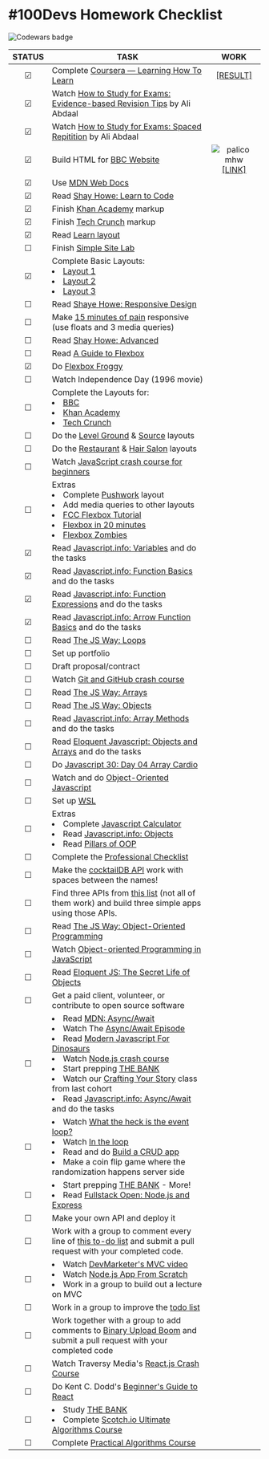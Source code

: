# #100Devs Homework Checklist
![Codewars badge](https://www.codewars.com/users/Nathaniel330/badges/large)


| STATUS | TASK | WORK |
| :----: | ---- | :----: |
| &#9745; | Complete [Coursera — Learning How To Learn](https://www.coursera.org/learn/learning-how-to-learn) | [[RESULT]](X) |
| &#9745; |Watch [How to Study for Exams: Evidence-based Revision Tips](https://youtu.be/ukLnPbIffxE) by Ali Abdaal |  |
| &#9745; | Watch [How to Study for Exams: Spaced Repitition](https://youtu.be/Z-zNHHpXoMM) by Ali Abdaal |  |
| &#9745; | Build HTML for [BBC Website](public/img/resources/bbc-image.png) | ![palico mhw](https://lh3.googleusercontent.com/iRoGnZh7-bQcgGaQyUKrJj2nW77j36_005BpxAoUAPDnL8Q6t3luqsLQ6NXi_PId6UM) [[LINK]](/homework/html-bbc/) |
| &#9745; | Use [MDN Web Docs](https://developer.mozilla.org/en-US/) |  |
| &#9745; | Read [Shay Howe: Learn to Code](https://learn.shayhowe.com/html-css/) |  |
| &#9745; | Finish [Khan Academy](public/img/resources/khan-academy.png) markup |  |
| &#9745; | Finish [Tech Crunch](public/img/resources/techcrunch.png) markup |  |
| &#9745; | Read [Learn layout](https://learnlayout.com/)|  |
| &#9744; | Finish [Simple Site Lab](public/img/resources/simple-site-lab.png) |  |
| &#9745; | Complete Basic Layouts: <li>[Layout 1](public/img/resources/layout1.png)<br></li> <li>[Layout 2](public/img/resources/layout2.png)</li><li>[Layout 3](public/img/resources/layout3.png)</li> |  |
| &#9744; | Read [Shaye Howe: Responsive Design](https://learn.shayhowe.com/advanced-html-css/responsive-web-design/) |  |
| &#9744; | Make [15 minutes of pain](public/img/resources/15-min-pain.png) responsive (use floats and 3 media queries) |  |
| &#9744; | Read [Shay Howe: Advanced](https://learn.shayhowe.com/advanced-html-css/) |  |
| &#9744; | Read [A Guide to Flexbox](https://css-tricks.com/snippets/css/a-guide-to-flexbox/) |  |
| &#9745; | Do [Flexbox Froggy](https://flexboxfroggy.com/) |  |
| &#9744; | Watch Independence Day (1996 movie) |  |
| &#9744; | Complete the Layouts for:<li>[BBC](public/img/resources/bbc-image.png)</li><li>[Khan Academy](public/img/resources/khan-academy.png)</li><li>[Tech Crunch](public/img/resources/techcrunch.png)</li> |  |
| &#9744; | Do the [Level Ground](public/img/resources/level-ground.png) & [Source](public/img/resources/source.png) layouts |  |
| &#9744; | Do the [Restaurant](public/img/resources/restaurant.png) & [Hair Salon](public/img/resources/hair-salon.png) layouts |  |
| &#9744; | Watch [JavaScript crash course for beginners](https://youtu.be/hdI2bqOjy3c) |  |
| &#9744; | Extras<li>Complete [Pushwork](public/img/resources/pushwork.png) layout</li><li>Add media queries to other layouts</li><li>[FCC Flexbox Tutorial](https://www.freecodecamp.org/news/css-flexbox-tutorial-with-cheatsheet/)</li><li>[Flexbox in 20 minutes](https://youtu.be/JJSoEo8JSnc)</li><li>[Flexbox Zombies](https://mastery.games/flexboxzombies/)</li> |  |
| &#9745; | Read [Javascript.info: Variables](https://javascript.info/variables) and do the tasks |  |
| &#9745; | Read [Javascript.info: Function Basics](https://javascript.info/function-basics) and do the tasks |  |
| &#9745; | Read [Javascript.info: Function Expressions](https://javascript.info/function-expressions) and do the tasks |  |
| &#9745; | Read [Javascript.info: Arrow Function Basics](https://javascript.info/arrow-functions-basics) and do the tasks |  |
| &#9744; | Read [The JS Way: Loops](https://github.com/thejsway/thejsway/blob/master/manuscript/chapter04.md)  |  |
| &#9744; | Set up portfolio |  |
| &#9744; | Draft proposal/contract |  |
| &#9744; | Watch [Git and GitHub crash course](https://youtu.be/SWYqp7iY_Tc) |  |
| &#9744; | Read [The JS Way: Arrays](https://github.com/thejsway/thejsway/blob/master/manuscript/chapter07.md) |  |
| &#9744; | Read [The JS Way: Objects](https://github.com/thejsway/thejsway/blob/master/manuscript/chapter06.md) |  |
| &#9744; | Read [Javascript.info: Array Methods](https://javascript.info/array-methods) and do the tasks |  |
| &#9744; | Read [Eloquent Javascript: Objects and Arrays](https://eloquentjavascript.net/04_data.html) and do the tasks |  |
| &#9744; | Do [Javascript 30: Day 04 Array Cardio](https://javascript30.com/) |  |
| &#9744; | Watch and do [Object-Oriented Javascript](https://youtu.be/PFmuCDHHpwk) |  |
| &#9744; | Set up [WSL](https://ubuntu.com/wsl) |  |
| &#9744; | Extras <li>Complete [Javascript Calculator](https://github.com/leonnoel/100devs-calculator)</li><li>Read [Javascript.info: Objects](https://javascript.info/object-basics)</li><li>Read [Pillars of OOP](https://medium.com/@hamzzza.ahmed95/four-pillars-of-object-oriented-programming-oop-e8d7822aa219)</li> |  |  |
| &#9744; | Complete the [Professional Checklist](https://docs.google.com/document/d/1L2vTX3qvLhoGHeG5cVD2ljCfRGr1uJ_Gf-hNZj9KzTg/edit) |  |
| &#9744; | Make the [cocktailDB API](https://www.thecocktaildb.com/api.php) work with spaces between the names! |  |
| &#9744; | Find three APIs from [this list](https://github.com/public-apis/public-apis) (not all of them work) and build three simple apps using those APIs. |  |
| &#9744; | Read [The JS Way: Object-Oriented Programming](https://github.com/thejsway/thejsway/blob/master/manuscript/chapter09.md) |  |
| &#9744; | Watch [Object-oriented Programming in JavaScript](https://youtu.be/PFmuCDHHpwk)|  |
| &#9744; | Read [Eloquent JS: The Secret Life of Objects](https://eloquentjavascript.net/06_object.html) |  |
| &#9744; | Get a paid client, volunteer, or contribute to open source software |  |
| &#9744; | <li>Read [MDN: Async/Await](https://developer.mozilla.org/en-US/docs/Learn/JavaScript/Asynchronous/Promises)</li><li>Watch The [Async/Await Episode](https://youtu.be/vn3tm0quoqE)</li><li>Read [Modern Javascript For Dinosaurs](https://medium.com/the-node-js-collection/modern-javascript-explained-for-dinosaurs-f695e9747b70)</li><li>Watch [Node.js crash course](https://youtu.be/fBNz5xF-Kx4)</li><li>Start prepping [THE BANK](https://docs.google.com/document/d/1p7DhCsLOMMybYfePWLlD1-_8KU20zkBoArH4pnW1o3c/edit)</li><li>Watch our [Crafting Your Story](https://youtu.be/QoweoDsi5ZI) class from last cohort</li><li>Read [Javascript.info: Async/Await](https://javascript.info/async) and do the tasks</li> |  |
| &#9744; | <li>Watch [What the heck is the event loop?](https://youtu.be/8aGhZQkoFbQ)</li><li>Watch [In the loop](https://youtu.be/cCOL7MC4Pl0)</li><li>Read and do [Build a CRUD app](https://zellwk.com/blog/crud-express-mongodb/)</li><li>Make a coin flip game where the randomization happens server side</li> |  |
| &#9744; | <li>Start prepping [THE BANK](https://docs.google.com/document/d/1p7DhCsLOMMybYfePWLlD1-_8KU20zkBoArH4pnW1o3c/edit) - More!</li><li>Read [Fullstack Open: Node.js and Express](https://fullstackopen.com/en/part3/node_js_and_express)</li> |  |
| &#9744; | Make your own API and deploy it |  |
| &#9744; | Work with a group to comment every line of [this to-do list](https://github.com/100devs/todo-list-express) and submit a pull request with your completed code. |  |
| &#9744; | <li>Watch [DevMarketer's MVC video](https://youtu.be/1IsL6g2ixak)</li><li>Watch [Node.js App From Scratch](https://youtu.be/SBvmnHTQIPY)</li><li>Work in a group to build out a lecture on MVC</li> |  |
| &#9744; | Work in a group to improve the [todo list](https://github.com/100devs/todo-mvc-auth-local) |  |
| &#9744; | Work together with a group to add comments to [Binary Upload Boom](https://github.com/100devs/binary-upload-boom) and submit a pull request with your completed code |  |
| &#9744; | Watch Traversy Media's [React.js Crash Course](https://youtu.be/w7ejDZ8SWv8) |  |
| &#9744; | Do Kent C. Dodd's [Beginner's Guide to React](https://egghead.io/courses/the-beginner-s-guide-to-react) |  |
| &#9744; | <li>Study [THE BANK](https://docs.google.com/document/d/1p7DhCsLOMMybYfePWLlD1-_8KU20zkBoArH4pnW1o3c/edit)</li><li>Complete [Scotch.io Ultimate Algorithms Course](http://web.archive.org/web/20210616161653/https://scotch.io/courses/the-ultimate-guide-to-javascript-algorithms)</li> |  |
| &#9744; | Complete [Practical Algorithms Course](https://frontendmasters.com/courses/practical-algorithms/) |  |
